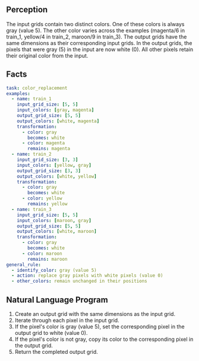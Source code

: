 ## Perception

The input grids contain two distinct colors. One of these colors is always gray (value 5). The other color varies across the examples (magenta/6 in train_1, yellow/4 in train_2, maroon/9 in train_3). The output grids have the same dimensions as their corresponding input grids. In the output grids, the pixels that were gray (5) in the input are now white (0). All other pixels retain their original color from the input.

## Facts


```yaml
task: color_replacement
examples:
  - name: train_1
    input_grid_size: [5, 5]
    input_colors: [gray, magenta]
    output_grid_size: [5, 5]
    output_colors: [white, magenta]
    transformation:
      - color: gray
        becomes: white
      - color: magenta
        remains: magenta
  - name: train_2
    input_grid_size: [3, 3]
    input_colors: [yellow, gray]
    output_grid_size: [3, 3]
    output_colors: [white, yellow]
    transformation:
      - color: gray
        becomes: white
      - color: yellow
        remains: yellow
  - name: train_3
    input_grid_size: [5, 5]
    input_colors: [maroon, gray]
    output_grid_size: [5, 5]
    output_colors: [white, maroon]
    transformation:
      - color: gray
        becomes: white
      - color: maroon
        remains: maroon
general_rule:
  - identify_color: gray (value 5)
  - action: replace gray pixels with white pixels (value 0)
  - other_colors: remain unchanged in their positions
```


## Natural Language Program

1.  Create an output grid with the same dimensions as the input grid.
2.  Iterate through each pixel in the input grid.
3.  If the pixel's color is gray (value 5), set the corresponding pixel in the output grid to white (value 0).
4.  If the pixel's color is not gray, copy its color to the corresponding pixel in the output grid.
5.  Return the completed output grid.